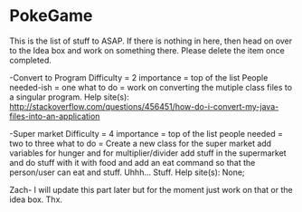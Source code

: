PokeGame
========
This is the list of stuff to ASAP. If there is nothing in here, 
then head on over to the Idea box and work on something there. Please delete the item once completed.

-Convert to Program
    Difficulty = 2
    importance = top of the list
    People needed-ish = one
    what to do = work on converting the mutiple class files to a singular program.
    Help site(s): http://stackoverflow.com/questions/456451/how-do-i-convert-my-java-files-into-an-application
    
-Super market
    Difficulty = 4
    importance = top of the list
    people needed = two to three
    what to do = Create a new class for the super market
                 add variables for hunger and for multiplier/divider
                 add stuff in the supermarket and do stuff with it with food and add an eat command so that the person/user                 can eat and stuff. Uhhh... Stuff.
    Help site(s): None;
    
Zach- I will update this part later but for the moment just work on that or the idea box. Thx.
